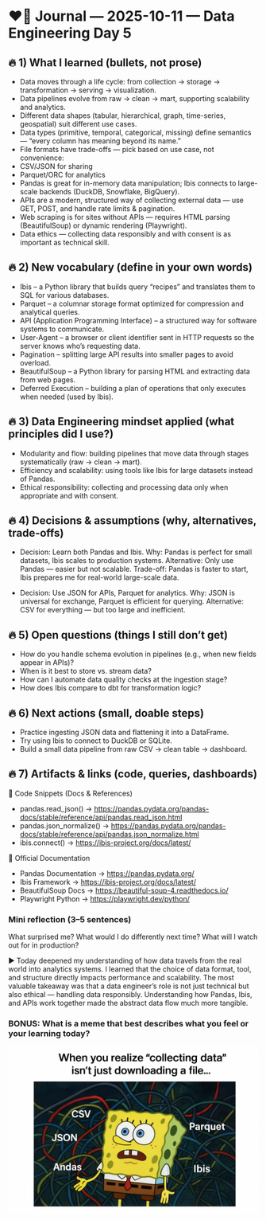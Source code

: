 # ❤️‍🔥 Journal — 2025-10-11 — Data Engineering Day 5

## 🔥 1) What I learned (bullets, not prose)

- Data moves through a life cycle: from collection → storage → transformation → serving → visualization.
- Data pipelines evolve from raw → clean → mart, supporting scalability and analytics.
- Different data shapes (tabular, hierarchical, graph, time-series, geospatial) suit different use cases.
- Data types (primitive, temporal, categorical, missing) define semantics — “every column has meaning beyond its name.”
- File formats have trade-offs — pick based on use case, not convenience:
- CSV/JSON for sharing
- Parquet/ORC for analytics
- Pandas is great for in-memory data manipulation; Ibis connects to large-scale backends (DuckDB, Snowflake, BigQuery).
- APIs are a modern, structured way of collecting external data — use GET, POST, and handle rate limits & pagination.
- Web scraping is for sites without APIs — requires HTML parsing (BeautifulSoup) or dynamic rendering (Playwright).
- Data ethics — collecting data responsibly and with consent is as important as technical skill.

## 🔥 2) New vocabulary (define in your own words)

- Ibis – a Python library that builds query “recipes” and translates them to SQL for various databases.
- Parquet – a columnar storage format optimized for compression and analytical queries.
- API (Application Programming Interface) – a structured way for software systems to communicate.
- User-Agent – a browser or client identifier sent in HTTP requests so the server knows who’s requesting data.
- Pagination – splitting large API results into smaller pages to avoid overload.
- BeautifulSoup – a Python library for parsing HTML and extracting data from web pages.
- Deferred Execution – building a plan of operations that only executes when needed (used by Ibis).

## 🔥 3) Data Engineering mindset applied (what principles did I use?)

- Modularity and flow: building pipelines that move data through stages systematically (raw → clean → mart).
- Efficiency and scalability: using tools like Ibis for large datasets instead of Pandas.
- Ethical responsibility: collecting and processing data only when appropriate and with consent.

## 🔥 4) Decisions & assumptions (why, alternatives, trade-offs)

- Decision: Learn both Pandas and Ibis.
    Why: Pandas is perfect for small datasets, Ibis scales to production systems.
    Alternative: Only use Pandas — easier but not scalable.
    Trade-off: Pandas is faster to start, Ibis prepares me for real-world large-scale data.

- Decision: Use JSON for APIs, Parquet for analytics.
    Why: JSON is universal for exchange, Parquet is efficient for querying.
    Alternative: CSV for everything — but too large and inefficient.

## 🔥 5) Open questions (things I still don’t get)

- How do you handle schema evolution in pipelines (e.g., when new fields appear in APIs)?
- When is it best to store vs. stream data?
- How can I automate data quality checks at the ingestion stage?
- How does Ibis compare to dbt for transformation logic?

## 🔥 6) Next actions (small, doable steps)

- Practice ingesting JSON data and flattening it into a DataFrame.
- Try using Ibis to connect to DuckDB or SQLite.
- Build a small data pipeline from raw CSV → clean table → dashboard.

## 🔥 7) Artifacts & links (code, queries, dashboards)

📁 Code Snippets (Docs & References)
- pandas.read_json() → https://pandas.pydata.org/pandas-docs/stable/reference/api/pandas.read_json.html
- pandas.json_normalize() → https://pandas.pydata.org/pandas-docs/stable/reference/api/pandas.json_normalize.html
- ibis.connect() → https://ibis-project.org/docs/latest/

🔗 Official Documentation

- Pandas Documentation → https://pandas.pydata.org/
- Ibis Framework → https://ibis-project.org/docs/latest/
- BeautifulSoup Docs → https://beautiful-soup-4.readthedocs.io/
- Playwright Python → https://playwright.dev/python/

### Mini reflection (3–5 sentences)
What surprised me? What would I do differently next time? What will I watch out for in production? 

▶️ Today deepened my understanding of how data travels from the real world into analytics systems. I learned that the choice of data format, tool, and structure directly impacts performance and scalability. The most valuable takeaway was that a data engineer’s role is not just technical but also ethical — handling data responsibly. Understanding how Pandas, Ibis, and APIs work together made the abstract data flow much more tangible.

### BONUS: What is a meme that best describes what you feel or your learning today?

![Alt text](../assets/d.png "files?")
